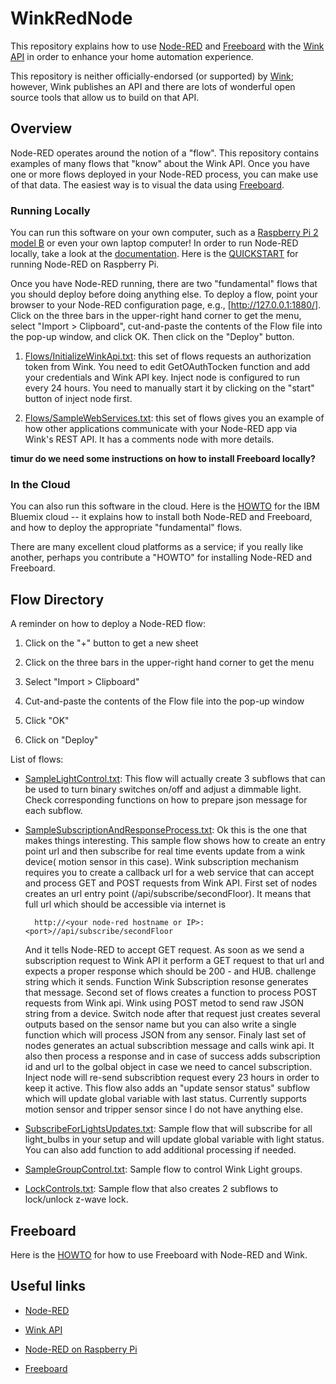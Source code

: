 # WinkRedNode

This repository explains how to use [Node-RED](http://nodered.org/) and [Freeboard](http://freeboard.io/)
with the [Wink API](http://docs.wink.apiary.io/) in order to enhance your home automation experience.

This repository is neither officially-endorsed (or supported) by [Wink](http://wink.com/);
however, Wink publishes an API and there are lots of wonderful open source tools that allow us to build on that API.


## Overview

Node-RED operates around the notion of a "flow".
This repository contains examples of many flows that "know" about the Wink API.
Once you have one or more flows deployed in your Node-RED process,
you can make use of that data.
The easiest way is to visual the data using [Freeboard](http://freeboard.io/).

### Running Locally

You can run this software on your own computer,
such as a [Raspberry Pi 2 model B](https://www.raspberrypi.org/products/raspberry-pi-2-model-b/)
or even your own laptop computer!
In order to run Node-RED locally,
take a look at the [documentation](http://nodered.org/docs/).
Here is the [QUICKSTART](http://nodered.org/docs/hardware/raspberrypi.html) for running Node-RED on Raspberry Pi.

Once you have Node-RED running,
there are two "fundamental" flows that you should deploy before doing anything else.
To deploy a flow,
point your browser to your Node-RED configuration page, e.g., [http://127.0.0.1:1880/].
Click on the three bars in the upper-right hand corner to get the menu,
select "Import > Clipboard",
cut-and-paste the contents of the Flow file into the pop-up window,
and click OK.
Then click on the "Deploy" button.

1. [Flows/InitializeWinkApi.txt](Flows/InitializeWinkApi.txt):
this set of flows requests an authorization token from Wink.
You need to edit GetOAuthTocken function and add your credentials and Wink API key.
Inject node is configured to run every 24 hours.
You need to manually start it by clicking on the "start" button of inject node first.

2. [Flows/SampleWebServices.txt](Flows/SampleWebServices.txt):
this set of flows gives you an example of how other applications communicate with your Node-RED app via Wink's REST API.
It has a comments node with more details.

**timur do we need some instructions on how to install Freeboard locally?**

### In the Cloud
You can also run this software in the cloud.
Here is the [HOWTO](README-Bluemix.md) for the IBM Bluemix cloud --
it explains how to install both Node-RED and Freeboard,
and how to deploy the appropriate "fundamental" flows.

There are many excellent cloud platforms as a service;
if you really like another,
perhaps you contribute a "HOWTO" for installing Node-RED and Freeboard.

## Flow Directory
A reminder on how to deploy a Node-RED flow:

1. Click on the "+" button to get a new sheet

2. Click on the three bars in the upper-right hand corner to get the menu

3. Select "Import > Clipboard"

4. Cut-and-paste the contents of the Flow file into the pop-up window

5. Click "OK"

6. Click on "Deploy"

List of flows:

* [SampleLightControl.txt](SampleLightControl.txt):
This flow will actually create 3 subflows that can be used to turn binary switches on/off and adjust a dimmable light. Check corresponding functions on how to prepare json message for each subflow.

* [SampleSubscriptionAndResponseProcess.txt](SampleSubscriptionAndResponseProcess.txt):
Ok this is the one that makes things interesting.
This sample flow shows how to create an entry point url and then subscribe for real time events update from a wink device( motion sensor in this case).
Wink subscription mechanism requires you to create a callback url for a web service that can accept and process GET and POST requests from Wink API.
First set of nodes creates an url entry point (/api/subscribe/secondFloor).
It means that full url which should be accessible via internet is

        http://<your node-red hostname or IP>:<port>//api/subscribe/secondFloor

    And it tells Node-RED to accept GET request.
As soon as we send a subscription request to Wink API it perform a GET request to that url and expects a proper response which should be 200 - and HUB.
challenge string which it sends.
Function Wink Subscription resonse generates that message.
Second set of flows creates a function to process POST requests from Wink api.
Wink using POST metod to send raw JSON string from a device.
Switch node after that request just creates  several outputs based on the sensor name but you can also write a single function which will process JSON from any sensor.
Finaly last set of nodes generates an actual subscribtion message and calls wink api.
It also then process a response and in case of success adds subscription id and url to the golbal object in case we need to cancel subscription.
Inject node will re-send subscribtion request every 23 hours in order to keep it active.
This flow also adds an "update sensor status" subflow which will update global variable with last status.
Currently supports motion sensor and tripper sensor since I do not have anything else.

* [SubscribeForLightsUpdates.txt](SubscribeForLightsUpdates.txt):
Sample flow that will subscribe for all light_bulbs in your setup and will update global variable with light status. You can also add function to add additional processing if needed.

* [SampleGroupControl.txt](SampleGroupControl.txt):
Sample flow to control Wink Light groups.

* [LockControls.txt](LockControls.txt):
Sample flow that also creates 2 subflows to lock/unlock z-wave lock.

## Freeboard

Here is the [HOWTO](README-Freeboard.md) for how to use Freeboard with Node-RED and Wink.

## Useful links

* [Node-RED](http://nodered.org/)

* [Wink API](http://docs.wink.apiary.io/)

* [Node-RED on Raspberry Pi](http://nodered.org/docs/hardware/raspberrypi.html)
 
* [Freeboard](http://freeboard.io/)
